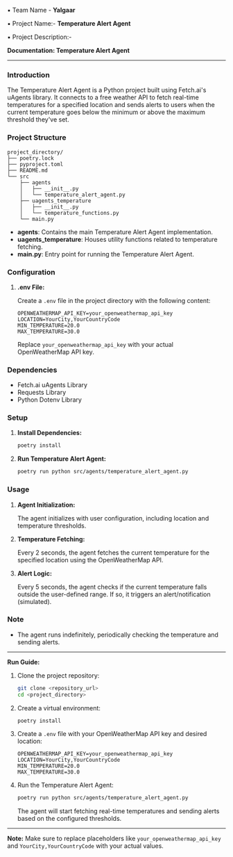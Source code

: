 ▪️ Team Name - **Yalgaar**

▪️ Project Name:-
  **Temperature Alert Agent**

▪️ Project Description:-

 **Documentation: Temperature Alert Agent**

---

### Introduction

The Temperature Alert Agent is a Python project built using Fetch.ai's uAgents library. It connects to a free weather API to fetch real-time temperatures for a specified location and sends alerts to users when the current temperature goes below the minimum or above the maximum threshold they've set.

### Project Structure

```plaintext
project_directory/
├── poetry.lock
├── pyproject.toml
├── README.md
└── src
    ├── agents
    │   ├── __init__.py
    │   └── temperature_alert_agent.py
    ├── uagents_temperature
    │   ├── __init__.py
    │   └── temperature_functions.py
    └── main.py
```

- **agents**: Contains the main Temperature Alert Agent implementation.
- **uagents_temperature**: Houses utility functions related to temperature fetching.
- **main.py**: Entry point for running the Temperature Alert Agent.

### Configuration

1. **.env File:**

   Create a `.env` file in the project directory with the following content:

   ```plaintext
   OPENWEATHERMAP_API_KEY=your_openweathermap_api_key
   LOCATION=YourCity,YourCountryCode
   MIN_TEMPERATURE=20.0
   MAX_TEMPERATURE=30.0
   ```

   Replace `your_openweathermap_api_key` with your actual OpenWeatherMap API key.

### Dependencies

- Fetch.ai uAgents Library
- Requests Library
- Python Dotenv Library

### Setup

1. **Install Dependencies:**

   ```bash
   poetry install
   ```

2. **Run Temperature Alert Agent:**

   ```bash
   poetry run python src/agents/temperature_alert_agent.py
   ```

### Usage

1. **Agent Initialization:**

   The agent initializes with user configuration, including location and temperature thresholds.

2. **Temperature Fetching:**

   Every 2 seconds, the agent fetches the current temperature for the specified location using the OpenWeatherMap API.

3. **Alert Logic:**

   Every 5 seconds, the agent checks if the current temperature falls outside the user-defined range. If so, it triggers an alert/notification (simulated).

### Note

- The agent runs indefinitely, periodically checking the temperature and sending alerts.

---

**Run Guide:**

1. Clone the project repository:

   ```bash
   git clone <repository_url>
   cd <project_directory>
   ```

2. Create a virtual environment:

   ```bash
   poetry install
   ```

3. Create a `.env` file with your OpenWeatherMap API key and desired location:

   ```plaintext
   OPENWEATHERMAP_API_KEY=your_openweathermap_api_key
   LOCATION=YourCity,YourCountryCode
   MIN_TEMPERATURE=20.0
   MAX_TEMPERATURE=30.0
   ```

4. Run the Temperature Alert Agent:

   ```bash
   poetry run python src/agents/temperature_alert_agent.py
   ```

   The agent will start fetching real-time temperatures and sending alerts based on the configured thresholds.

---

**Note:** Make sure to replace placeholders like `your_openweathermap_api_key` and `YourCity,YourCountryCode` with your actual values.